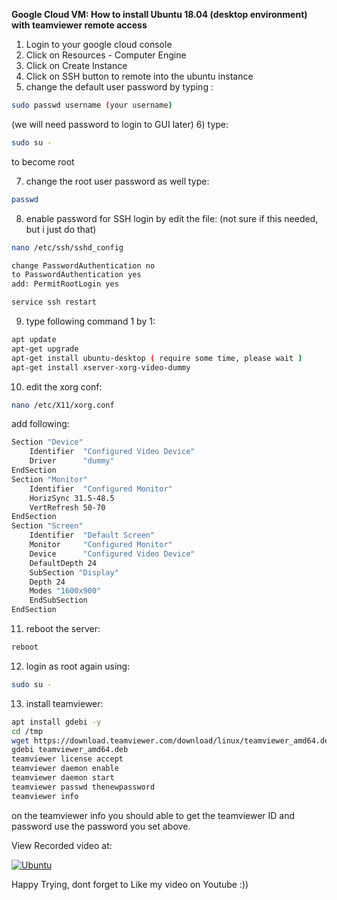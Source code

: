 **Google Cloud VM: How to install Ubuntu 18.04 (desktop environment) with teamviewer remote access**

1) Login to your google cloud console
2) Click on Resources - Computer Engine
3) Click on Create Instance
4) Click on SSH button to remote into the ubuntu instance
5) change the default user password by typing :
```bash
sudo passwd username (your username)
```
(we will need password to login to GUI later)
6) type:
```bash
sudo su -
```
   to become root

7) change the root user password as well type:
```bash
passwd
```

8) enable password for SSH login by edit the file: (not sure if this needed, but i just do that)
```bash
nano /etc/ssh/sshd_config

change PasswordAuthentication no
to PasswordAuthentication yes
add: PermitRootLogin yes

service ssh restart
```

9) type following command 1 by 1:
```bash
apt update
apt-get upgrade
apt-get install ubuntu-desktop ( require some time, please wait )
apt-get install xserver-xorg-video-dummy
```

10) edit the xorg conf:
```bash
nano /etc/X11/xorg.conf
```
add following:
```bash
Section "Device"
    Identifier  "Configured Video Device"
    Driver      "dummy"
EndSection
Section "Monitor"
    Identifier  "Configured Monitor"
    HorizSync 31.5-48.5
    VertRefresh 50-70
EndSection
Section "Screen"
    Identifier  "Default Screen"
    Monitor     "Configured Monitor"
    Device      "Configured Video Device"
    DefaultDepth 24
    SubSection "Display"
    Depth 24
    Modes "1600x900"
    EndSubSection
EndSection
```

11) reboot the server:
```bash
reboot
```
12) login as root again using:
```bash
sudo su -
```

13) install teamviewer:
```bash
apt install gdebi -y
cd /tmp
wget https://download.teamviewer.com/download/linux/teamviewer_amd64.deb
gdebi teamviewer_amd64.deb
teamviewer license accept
teamviewer daemon enable
teamviewer daemon start
teamviewer passwd thenewpassword
teamviewer info
```

on the teamviewer info you should able to get the teamviewer ID
and password use the password you set above.

View Recorded video at:

[![Ubuntu](http://img.youtube.com/vi/c8pXhTmxZRA/0.jpg)](https://youtu.be/c8pXhTmxZRA "Ubuntu")

Happy Trying, dont forget to Like my video on Youtube :))
